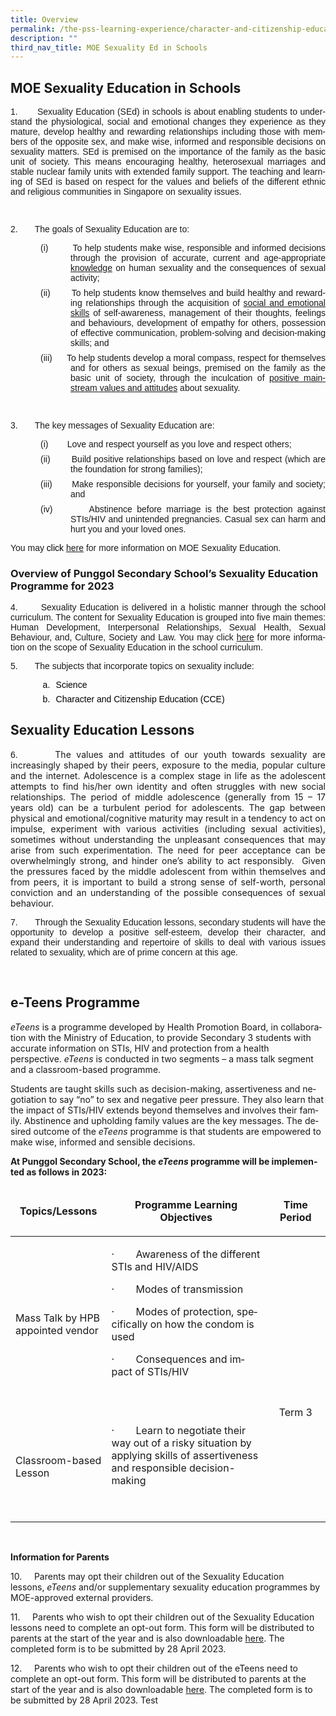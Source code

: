 ```yaml
---
title: Overview
permalink: /the-pss-learning-experience/character-and-citizenship-education/moe-sexuality-in-schools/
description: ""
third_nav_title: MOE Sexuality Ed in Schools
---
```

## MOE Sexuality Education in Schools

<div class="description ive_editable ive_ptod ive_content" id="_ptod_89246"><p style="margin:0in;margin-bottom:.0001pt;text-align:justify;text-justify:
inter-ideograph"><span lang="EN-GB" style="font-family:&quot;Arial&quot;,sans-serif;
mso-bidi-font-family:&quot;Times New Roman&quot;;mso-bidi-font-weight:bold">1.&nbsp;&nbsp;&nbsp;&nbsp;&nbsp;&nbsp; </span><span lang="EN-GB" style="font-family:
&quot;Arial&quot;,sans-serif">Sexuality Education (SEd) in schools is about enabling
students to understand the physiological, social and emotional changes they
experience as they mature, develop healthy and rewarding relationships
including those with members of the opposite sex, and make wise, informed and
responsible decisions on sexuality matters. SEd is premised on the importance
of the family as the basic unit of society. This means encouraging healthy,
heterosexual marriages and stable nuclear family units with extended family
support. The teaching and learning of SEd is based on respect for the values
and beliefs of the different ethnic and religious communities in Singapore on
sexuality issues.<span style="color:#7030A0"></span></span></p>

<p class="MsoNormal"><span lang="EN-GB" style="font-family:
&quot;Arial&quot;,sans-serif">&nbsp;</span></p>

<p class="MsoNormal"><span lang="EN-GB" style="font-family:
&quot;Arial&quot;,sans-serif">2.&nbsp;&nbsp;&nbsp;&nbsp;&nbsp;&nbsp; The goals of Sexuality
Education are to:</span></p>

<p class="MsoNormal" style="margin-top:0in;margin-right:0in;margin-bottom:6.0pt;
margin-left:1.0in;text-align:justify;text-justify:inter-ideograph;text-indent:
-.5in;mso-list:l1 level1 lfo1;tab-stops:18.75pt list 1.0in"><!--[if !supportLists]--><span lang="EN-GB" style="font-family:&quot;Arial&quot;,sans-serif;mso-fareast-font-family:Arial">(i)<span style="font-variant-numeric: normal; font-variant-east-asian: normal; font-stretch: normal; font-size: 7pt; line-height: normal; font-family: &quot;Times New Roman&quot;;">&nbsp;&nbsp;&nbsp;&nbsp;&nbsp;&nbsp;&nbsp;&nbsp;&nbsp;&nbsp;&nbsp;&nbsp;
</span></span><!--[endif]--><span lang="EN-GB" style="font-family:&quot;Arial&quot;,sans-serif">To
help students make wise, responsible and informed decisions through the
provision of accurate, current and age-appropriate <u>knowledge</u> on human
sexuality and the consequences of sexual activity;</span></p>

<p class="MsoNormal" style="margin-top:0in;margin-right:0in;margin-bottom:6.0pt;
margin-left:1.0in;text-align:justify;text-justify:inter-ideograph;text-indent:
-.5in;mso-list:l1 level1 lfo1;tab-stops:18.75pt list 1.0in 1.5in"><!--[if !supportLists]--><span lang="EN-GB" style="font-family:&quot;Arial&quot;,sans-serif;mso-fareast-font-family:Arial">(ii)<span style="font-variant-numeric: normal; font-variant-east-asian: normal; font-stretch: normal; font-size: 7pt; line-height: normal; font-family: &quot;Times New Roman&quot;;">&nbsp;&nbsp;&nbsp;&nbsp;&nbsp;&nbsp;&nbsp;&nbsp;&nbsp;&nbsp;&nbsp;
</span></span><!--[endif]--><span lang="EN-GB" style="font-family:&quot;Arial&quot;,sans-serif">To
help students know themselves and build healthy and rewarding relationships
through the acquisition of <u>social and emotional skills</u> of
self-awareness, management of their thoughts, feelings and behaviours,
development of empathy for others, possession of effective communication,
problem-solving and decision-making skills; and</span></p>

<p class="MsoNormal" style="margin-top:0in;margin-right:0in;margin-bottom:6.0pt;
margin-left:1.0in;text-align:justify;text-justify:inter-ideograph;text-indent:
-.5in;mso-list:l1 level1 lfo1;tab-stops:18.75pt list 1.0in 1.5in"><!--[if !supportLists]--><span lang="EN-GB" style="font-family:&quot;Arial&quot;,sans-serif;mso-fareast-font-family:Arial">(iii)<span style="font-variant-numeric: normal; font-variant-east-asian: normal; font-stretch: normal; font-size: 7pt; line-height: normal; font-family: &quot;Times New Roman&quot;;">&nbsp;&nbsp;&nbsp;&nbsp;&nbsp;&nbsp;&nbsp;&nbsp;&nbsp;
</span></span><!--[endif]--><span lang="EN-GB" style="font-family:&quot;Arial&quot;,sans-serif">To
help students develop a moral compass, respect for themselves and for others as
sexual beings, premised on the family as the basic unit of society, through the
inculcation of <u>positive mainstream values and attitudes</u> about sexuality.
</span></p>

<p class="MsoNormal"><span lang="EN-GB" style="font-family:&quot;Arial&quot;,sans-serif;
mso-bidi-font-family:&quot;Times New Roman&quot;;mso-bidi-font-weight:bold">&nbsp;</span></p>

<p class="MsoNormal"><span lang="EN-GB" style="font-family:&quot;Arial&quot;,sans-serif;
mso-bidi-font-family:&quot;Times New Roman&quot;;mso-bidi-font-weight:bold">3.&nbsp;&nbsp;&nbsp;&nbsp;&nbsp;&nbsp; The key messages of Sexuality Education
are:</span></p>

<p class="MsoNormal" style="margin-top:0in;margin-right:0in;margin-bottom:6.0pt;
margin-left:1.0in;text-align:justify;text-justify:inter-ideograph;text-indent:
-.5in;mso-list:l0 level1 lfo2;tab-stops:18.75pt list 1.0in 1.5in"><!--[if !supportLists]--><span lang="EN-GB" style="font-family:&quot;Arial&quot;,sans-serif;mso-fareast-font-family:Arial">(i)<span style="font-variant-numeric: normal; font-variant-east-asian: normal; font-stretch: normal; font-size: 7pt; line-height: normal; font-family: &quot;Times New Roman&quot;;">&nbsp;&nbsp;&nbsp;&nbsp;&nbsp;&nbsp;&nbsp;&nbsp;&nbsp;&nbsp;&nbsp;&nbsp;
</span></span><!--[endif]--><span lang="EN-GB" style="font-family:&quot;Arial&quot;,sans-serif">Love
and respect yourself as you love and respect others;</span></p>

<p class="MsoNormal" style="margin-top:0in;margin-right:0in;margin-bottom:6.0pt;
margin-left:1.0in;text-align:justify;text-justify:inter-ideograph;text-indent:
-.5in;mso-list:l0 level1 lfo2;tab-stops:18.75pt list 1.0in 1.5in"><!--[if !supportLists]--><span lang="EN-GB" style="font-family:&quot;Arial&quot;,sans-serif;mso-fareast-font-family:Arial">(ii)<span style="font-variant-numeric: normal; font-variant-east-asian: normal; font-stretch: normal; font-size: 7pt; line-height: normal; font-family: &quot;Times New Roman&quot;;">&nbsp;&nbsp;&nbsp;&nbsp;&nbsp;&nbsp;&nbsp;&nbsp;&nbsp;&nbsp;&nbsp;
</span></span><!--[endif]--><span lang="EN-GB" style="font-family:&quot;Arial&quot;,sans-serif">Build
positive relationships based on love and respect (which are the foundation for
strong families);</span></p>

<p class="MsoNormal" style="margin-top:0in;margin-right:0in;margin-bottom:6.0pt;
margin-left:1.0in;text-align:justify;text-justify:inter-ideograph;text-indent:
-.5in;mso-list:l0 level1 lfo2;tab-stops:list 1.0in"><!--[if !supportLists]--><span lang="EN-GB" style="font-family:&quot;Arial&quot;,sans-serif;mso-fareast-font-family:Arial;
mso-bidi-font-weight:bold">(iii)<span style="font-variant-numeric: normal; font-variant-east-asian: normal; font-stretch: normal; font-size: 7pt; line-height: normal; font-family: &quot;Times New Roman&quot;;">&nbsp;&nbsp;&nbsp;&nbsp;&nbsp;&nbsp;&nbsp;&nbsp;&nbsp;
</span></span><!--[endif]--><span lang="EN-SG" style="font-family:&quot;Arial&quot;,sans-serif;
mso-ansi-language:EN-SG">Make responsible decisions for yourself, your family
and society; and</span><span lang="EN-GB" style="font-family:&quot;Arial&quot;,sans-serif;
mso-bidi-font-weight:bold"></span></p>

<p class="MsoNormal" style="margin-top:0in;margin-right:0in;margin-bottom:6.0pt;
margin-left:1.0in;text-align:justify;text-justify:inter-ideograph;text-indent:
-.5in;mso-list:l0 level1 lfo2;tab-stops:list 1.0in"><!--[if !supportLists]--><span style="font-family:&quot;Arial&quot;,sans-serif;mso-fareast-font-family:Arial;mso-ansi-language:
EN-US">(iv)<span style="font-variant-numeric: normal; font-variant-east-asian: normal; font-stretch: normal; font-size: 7pt; line-height: normal; font-family: &quot;Times New Roman&quot;;">&nbsp;&nbsp;&nbsp;&nbsp;&nbsp;&nbsp;&nbsp;&nbsp;&nbsp;
</span></span><!--[endif]--><span lang="EN-SG" style="font-family:&quot;Arial&quot;,sans-serif;
mso-ansi-language:EN-SG">Abstinence before marriage is the best protection
against STIs/HIV and unintended pregnancies. Casual sex can harm and hurt you
and your loved ones.</span></p>

<p class="MsoNormal" style="text-align:justify;text-justify:inter-ideograph"><span lang="EN-GB" style="font-family:&quot;Arial&quot;,sans-serif">You may <span style="color:black">click </span></span><span lang="EN-GB"><span style="font-family:&quot;Arial&quot;,sans-serif"><a href="https://go.gov.sg/moe-sexuality-education" target="_blank">here</a></span></span><span lang="EN-GB" style="background-color: initial; font-family: Arial, sans-serif; color: red;">&nbsp;</span><span lang="EN-GB" style="background-color: initial; font-family: Arial, sans-serif;">for more
information on MOE Sexuality Education.</span></p><p class="MsoNormal" style="text-align:justify;text-justify:inter-ideograph"><span lang="EN-GB" style="font-family:&quot;Arial&quot;,sans-serif"></span></p></div>

### Overview of Punggol Secondary School’s Sexuality Education Programme for 2023

<div class="ive_editable ive_ptod ive_content" id="_ptod_89247"><p style="text-align:justify;text-justify:inter-ideograph"><span style="font-family:&quot;Arial&quot;,sans-serif;mso-bidi-font-family:&quot;Times New Roman&quot;" lang="EN-GB">4.&nbsp;&nbsp;&nbsp;&nbsp;&nbsp;&nbsp; Sexuality Education is delivered in a
holistic manner through the school curriculum. </span><span style="font-family:&quot;Arial&quot;,sans-serif" lang="EN-GB">The content for Sexuality Education is
grouped into five main themes: Human Development, Interpersonal Relationships,
Sexual Health, Sexual Behaviour, and, Culture, Society and Law. You may click </span><span lang="EN-GB"><span style="font-family:&quot;Arial&quot;,sans-serif"><a target="_blank" href="https://go.gov.sg/moe-sexuality-education-scope">here</a></span></span><span style="font-family:&quot;Arial&quot;,sans-serif" lang="EN-GB">&nbsp;for more information on the
scope of Sexuality Education in the school curriculum.</span></p>

<p style="text-align:justify;text-justify:inter-ideograph"><span style="font-family:&quot;Arial&quot;,sans-serif;mso-bidi-font-family:&quot;Times New Roman&quot;" lang="EN-GB">5.&nbsp;&nbsp;&nbsp;&nbsp;&nbsp;&nbsp; The subjects that incorporate topics on
sexuality include: </span></p>

<p style="margin-top:5.0pt;margin-right:0in;margin-bottom:2.0pt;margin-left:
56.7pt;text-align:justify;text-justify:inter-ideograph;text-indent:-.25in;
mso-list:l0 level2 lfo1"><!--[if !supportLists]--><span style="font-family:&quot;Arial&quot;,sans-serif;mso-fareast-font-family:Arial;color:black" lang="EN-GB">a.<span style="font-variant-numeric: normal; font-variant-east-asian: normal; font-stretch: normal; font-size: 7pt; line-height: normal; font-family: &quot;Times New Roman&quot;;">&nbsp;&nbsp;&nbsp;
</span></span><!--[endif]--><span style="font-family:&quot;Arial&quot;,sans-serif;
mso-bidi-font-family:&quot;Times New Roman&quot;;color:black" lang="EN-GB">Science </span></p>

<p style="margin-top:5.0pt;margin-right:0in;margin-bottom:2.0pt;margin-left:
56.7pt;text-align:justify;text-justify:inter-ideograph;text-indent:-.25in;
mso-list:l0 level2 lfo1"><!--[if !supportLists]--><span style="font-family:&quot;Arial&quot;,sans-serif;mso-fareast-font-family:Arial;color:black" lang="EN-GB">b.<span style="font-variant-numeric: normal; font-variant-east-asian: normal; font-stretch: normal; font-size: 7pt; line-height: normal; font-family: &quot;Times New Roman&quot;;">&nbsp;&nbsp;&nbsp;
</span></span><!--[endif]--><span style="font-family:&quot;Arial&quot;,sans-serif;
mso-bidi-font-family:&quot;Times New Roman&quot;;color:black" lang="EN-GB">Character and Citizenship Education
(CCE)</span></p><p style="margin-top:5.0pt;margin-right:0in;margin-bottom:2.0pt;margin-left:
56.7pt;text-align:justify;text-justify:inter-ideograph;text-indent:-.25in;
mso-list:l0 level2 lfo1"><span style="font-family:&quot;Arial&quot;,sans-serif;
mso-bidi-font-family:&quot;Times New Roman&quot;;color:black" lang="EN-GB"></span></p></div>

## Sexuality Education Lessons

<div id="_ptod_89248" class="ive_editable ive_ptod ive_content"><p class="MsoNormal" style="text-align:justify;text-justify:inter-ideograph;
mso-layout-grid-align:none;text-autospace:none"><span lang="EN-GB" style="font-family:&quot;Arial&quot;,sans-serif">6.&nbsp;&nbsp;&nbsp;&nbsp;&nbsp;&nbsp; </span><span class="" style="background-color: initial; text-align: left;">The values and attitudes of our youth towards sexuality are increasingly shaped by their peers, exposure to the media, popular culture and the internet. Adolescence is a complex stage in life as the adolescent attempts to find his/her own identity and often struggles with new social relationships. The period of middle adolescence (generally from 15 – 17 years old) can be a turbulent period for adolescents. The gap between physical and emotional/cognitive maturity may result in a tendency to act on impulse, experiment with various activities (including sexual activities), sometimes without understanding the unpleasant consequences that may arise from such experimentation. The need for peer acceptance can be overwhelmingly strong, and hinder one’s ability to act responsibly.</span><span class="" style="background-color: initial; text-align: left;">&nbsp; </span><span class="" style="background-color: initial; text-align: left;">Given the pressures faced by the middle adolescent from within themselves and from peers, it is important to build a strong sense of self-worth, personal conviction and an understanding of the possible consequences of sexual behaviour.</span></p><p class=""><span lang="EN-GB" class=""></span></p>

<p class=""><span lang="EN-GB" class=""><span class=""></span></span></p><p class="MsoNormal" style="text-align:justify;text-justify:inter-ideograph;
mso-layout-grid-align:none;text-autospace:none"><span lang="EN-GB" style="font-family:&quot;Arial&quot;,sans-serif"><span style="background-color: initial;">7.&nbsp;&nbsp;&nbsp;&nbsp;&nbsp;&nbsp; T</span></span><span style="font-family: Arial, sans-serif; background-color: initial;">hrough the Sexuality Education lessons, secondary students will have the opportunity to develop a positive self-esteem, develop their character, and expand their understanding and repertoire of skills to deal with various issues related to sexuality, which are of prime concern at this age.</span></p><p class="MsoNormal" style="text-align:justify;text-justify:inter-ideograph;
mso-layout-grid-align:none;text-autospace:none"><br></p><div align="center">

</div><div align="center" style="color: rgb(0, 0, 0); font-size: medium;"></div><div align="center">

</div><p class="MsoNormal" style="text-align:justify;text-justify:inter-ideograph">


</p><div align="center">

</div><div align="center">

</div><p class="MsoNormal"><b><span lang="EN-GB" style="font-family: Arial, sans-serif; font-variant-numeric: normal; font-variant-east-asian: normal; font-variant-caps: small-caps; background: lime;"></span></b></p><p class="MsoNormal" style="text-align:justify;text-justify:inter-ideograph"><b><span lang="EN-GB" style="mso-bidi-font-size:11.0pt;font-family:&quot;Arial Bold&quot;,sans-serif;
mso-bidi-font-family:Arial"></span></b></p></div>

<div class="pageblock_box" id="_ptoo_97103">
    <h2 class="ive_editable ive_ptoh" id="_ptoh_97103">e-Teens Programme</h2>
    <div class="ive_editable ive_ptod ive_content" id="_ptod_97103"><div class=""><p class=""><i class=""><span class="" lang="EN-GB">eTeens</span></i><span class="" lang="EN-GB">&nbsp;</span><span class="" lang="EN-GB">is a programme developed by Health Promotion Board, in collaboration with the Ministry of Education, to provide Secondary 3 students with accurate information on STIs, HIV and protection from a health perspective.&nbsp;<i class="">eTeens</i>&nbsp;is conducted in two segments – a mass talk segment and a classroom-based programme.</span></p><p class=""><span class="" lang="EN-GB">Students are taught skills such as decision-making, assertiveness and negotiation to say “no” to sex and negative peer pressure. They also learn that the impact of STIs/HIV extends beyond themselves and involves their family. Abstinence and upholding family values are the key messages.&nbsp;</span><span class="" lang="EN-GB">The desired outcome of the&nbsp;<i class="">eTeens</i>&nbsp;programme is that students are empowered to make wise, informed and sensible decisions.</span><span class="" lang="EN-GB"></span></p><p class=""><b class=""><span class="" lang="EN-GB">At Punggol Secondary School, the&nbsp;<i class="">eTeens</i>&nbsp;programme will be implemented as follows in 2023:</span></b></p><p class=""><b class=""><span class="" lang="EN-GB"></span></b></p><div class="" align="center"><table width="819" class="iveo_table ives_tab_simple3"><thead class=""><tr class=""><td class="" width="177"><p align="center" class=""><b class=""><span class="" lang="EN-GB">Topics/Lessons</span></b></p></td><td class="" width="482"><p align="center" class=""><b class=""><span class="" lang="EN-GB">Programme Learning Objectives</span></b></p></td><td class="" width="160"><p align="center" class=""><b class=""><span class="" lang="EN-GB">Time Period</span></b></p></td></tr></thead><tbody class=""><tr class=""><td class="" width="177"><p class=""><span class="" lang="EN-GB">Mass Talk by HPB appointed vendor</span></p></td><td class="" width="482"><p class=""><span class="" lang="EN-GB">·<span class="">&nbsp;&nbsp;&nbsp;&nbsp;&nbsp;&nbsp;&nbsp;&nbsp;</span></span><span class="" lang="EN-GB">Awareness of the different STIs and HIV/AIDS</span></p><p class=""><span class="" lang="EN-GB">·<span class="">&nbsp;&nbsp;&nbsp;&nbsp;&nbsp;&nbsp;&nbsp;&nbsp;</span></span><span class="" lang="EN-GB">Modes of transmission</span></p><p class=""><span class="" lang="EN-GB">·<span class="">&nbsp;&nbsp;&nbsp;&nbsp;&nbsp;&nbsp;&nbsp;&nbsp;</span></span><span class="" lang="EN-GB">Modes of protection, specifically on how the condom is used</span></p><p class=""><span class="" lang="EN-GB">·<span class="">&nbsp;&nbsp;&nbsp;&nbsp;&nbsp;&nbsp;&nbsp;&nbsp;</span></span><span class="" lang="EN-GB">Consequences and impact of STIs/HIV</span></p><p class=""><span class="" lang="EN-GB">&nbsp;</span></p></td><td class="" rowspan="2" width="160"><p align="center" class=""><span class="" lang="EN-GB">&nbsp;</span></p><p align="center" class=""><span class="" lang="EN-GB">&nbsp;</span></p><p align="center" class=""><span class="" lang="EN-GB">&nbsp;</span></p><p align="center" class=""><span class="" lang="EN-GB">Term 3<span class=""></span></span></p></td></tr><tr class=""><td class="" width="177"><p class=""><span class="" lang="EN-GB">Classroom-based Lesson</span></p></td><td class="" width="482"><p class=""><span class="" lang="EN-GB">·<span class="">&nbsp;&nbsp;&nbsp;&nbsp;&nbsp;&nbsp;&nbsp;&nbsp;</span></span><span class="" lang="EN-GB">Learn to negotiate their way out of a risky situation by applying skills of assertiveness and responsible decision-making</span></p><p class=""><span class="" lang="EN-GB">&nbsp;</span></p></td></tr></tbody></table></div></div>
<b class=""><span class="" lang="EN-GB"><br class="" clear="all"></span></b>
			
<div class=""><p class=""><b class="">
	<span class="" lang="EN-GB">Information for Parents</span></b></p></div></div></div>
			
10.&nbsp;&nbsp;&nbsp;&nbsp; Parents may opt their children out of the Sexuality Education lessons,&nbsp;<i class="">eTeens</i>&nbsp;and/or supplementary sexuality education programmes by MOE-approved external providers.

11.&nbsp;&nbsp;&nbsp;&nbsp; Parents who wish to opt their children out of the Sexuality Education lessons need to complete an opt-out form. This form will be distributed to parents at the start of the year and is also downloadable 
[here](/files/sexed%20opt%20out_annex%20a%202023%20vt.pdf).			The completed form is to be submitted by 28 April 2023.
							
12.&nbsp;&nbsp;&nbsp;&nbsp; Parents who wish to opt their children out of the eTeens
need to complete an opt-out form. This form will be distributed to parents at the start of the year and is also downloadable 
[here](/files/sexed%20opt%20out_annex%20a%202023%20vt.pdf). The completed form is to be submitted by 28 April 2023. Test